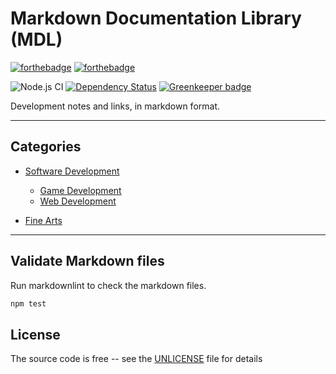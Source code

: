 # Markdown Documentation Library (MDL)

[![forthebadge](https://forthebadge.com/images/badges/you-didnt-ask-for-this.svg)](https://forthebadge.com) [![forthebadge](https://forthebadge.com/images/badges/reading-6th-grade-level.svg)](https://forthebadge.com)

![Node.js CI][github-ci-url] [![Dependency Status][daviddm-image]][daviddm-url] [![Greenkeeper badge][greenkeeper-image]][greenkeeper-url]

Development notes and links, in markdown format.

***

## Categories

- [Software Development](development-docs/README.md)
  - [Game Development](development-docs/game-development/README.md)
  - [Web Development](development-docs/web-development/README.md)

- [Fine Arts](fine-arts-docs/README.md)

***

## Validate Markdown files

Run markdownlint to check the markdown files.

```bash
npm test
```

## License

The source code is free -- see the [UNLICENSE](UNLICENSE) file for details

[daviddm-image]: https://david-dm.org/Skerwe/markdown-documentation-library.svg?theme=shields.io
[daviddm-url]: https://david-dm.org/Skerwe/markdown-documentation-library
[github-ci-url]: https://github.com/Skerwe/markdown-documentation-library/workflows/Node.js%20CI/badge.svg?branch=master
[greenkeeper-image]: https://badges.greenkeeper.io/Skerwe/markdown-documentation-library.svg
[greenkeeper-url]: https://greenkeeper.io/
